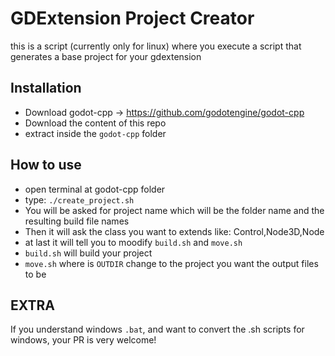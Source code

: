 # GDExtension Project Creator

this is a script (currently only for linux) where you execute a script that generates a base project for your gdextension

## Installation

* Download godot-cpp -> https://github.com/godotengine/godot-cpp
* Download the content of this repo
* extract inside the `godot-cpp` folder


## How to use

* open terminal at godot-cpp folder
* type: `./create_project.sh`
* You will be asked for project name which will be the folder name and the resulting build file names
* Then it will ask the class you want to extends like: Control,Node3D,Node
* at last it will tell you to moodify `build.sh` and `move.sh`
* `build.sh` will build your project
* `move.sh` where is `OUTDIR` change to the project you want the output files to be


## EXTRA

If you understand windows `.bat`, and want to convert the .sh scripts for windows, your PR is very welcome!
